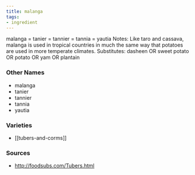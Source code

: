 ```yaml
---
title: malanga
tags:
- ingredient
---
```

malanga = tanier = tannier = tannia = yautia Notes: Like taro and cassava, malanga is used in tropical countries in much the same way that potatoes are used in more temperate climates. Substitutes: dasheen OR sweet potato OR potato OR yam OR plantain

### Other Names

* malanga
* tanier
* tannier
* tannia
* yautia

### Varieties

* [[tubers-and-corms]]

### Sources
* http://foodsubs.com/Tubers.html
